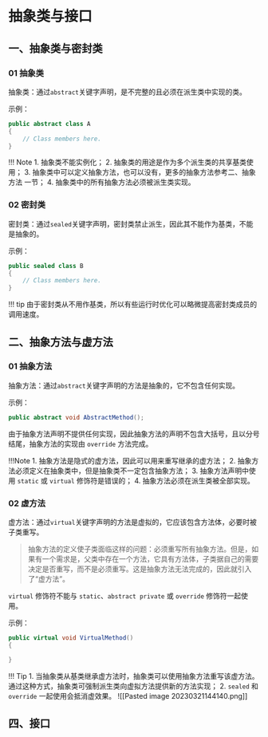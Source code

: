 # 抽象类与接口

## 一、抽象类与密封类

### 01 抽象类
抽象类：通过`abstract`关键字声明，是不完整的且必须在派生类中实现的类。

示例：
```csharp title="抽象类示例"
public abstract class A
{
    // Class members here.
}
```

!!! Note
	1. 抽象类不能实例化；
	2. 抽象类的用途是作为多个派生类的共享基类使用；
	3. 抽象类中可以定义抽象方法，也可以没有，更多的抽象方法参考二、抽象方法 一节；
	4. 抽象类中的所有抽象方法必须被派生类实现。

### 02 密封类
密封类：通过`sealed`关键字声明，密封类禁止派生，因此其不能作为基类，不能是抽象的。

示例：
```csharp title="密封类示例"
public sealed class B
{
    // Class members here.
}
```

!!! tip
	由于密封类从不用作基类，所以有些运行时优化可以略微提高密封类成员的调用速度。

## 二、抽象方法与虚方法
### 01 抽象方法
抽象方法：通过`abstract`关键字声明的方法是抽象的，它不包含任何实现。

示例：
```csharp title="抽象方法定义"
public abstract void AbstractMethod();
```

由于抽象方法声明不提供任何实现，因此抽象方法的声明不包含大括号，且以分号结尾，抽象方法的实现由 `override` 方法完成。

!!!Note
	1. 抽象方法是隐式的虚方法，因此可以用来重写继承的虚方法；
	2. 抽象方法必须定义在抽象类中，但是抽象类不一定包含抽象方法；
	3. 抽象方法声明中使用 `static` 或 `virtual` 修饰符是错误的；
	4. 抽象方法必须在派生类被全部实现。

### 02 虚方法
虚方法：通过`virtual`关键字声明的方法是虚拟的，它应该包含方法体，必要时被子类重写。

> 抽象方法的定义使子类面临这样的问题：必须重写所有抽象方法。但是，如果有一个需求是，父类中存在一个方法，它具有方法体，子类据自己的需要决定是否重写，而不是必须重写。这是抽象方法无法完成的，因此就引入了“虚方法”。

`virtual` 修饰符不能与 `static`、`abstract private` 或 `override` 修饰符一起使用。

示例：
```csharp title="虚方法的定义"
public virtual void VirtualMethod()
{

}
```

!!! Tip
	1. 当抽象类从基类继承虚方法时，抽象类可以使用抽象方法重写该虚方法。通过这种方式，抽象类可强制派生类向虚拟方法提供新的方法实现；
	2. `sealed` 和 `override` 一起使用会抵消虚效果。
	![[Pasted image 20230321144140.png]]
## 四、接口

